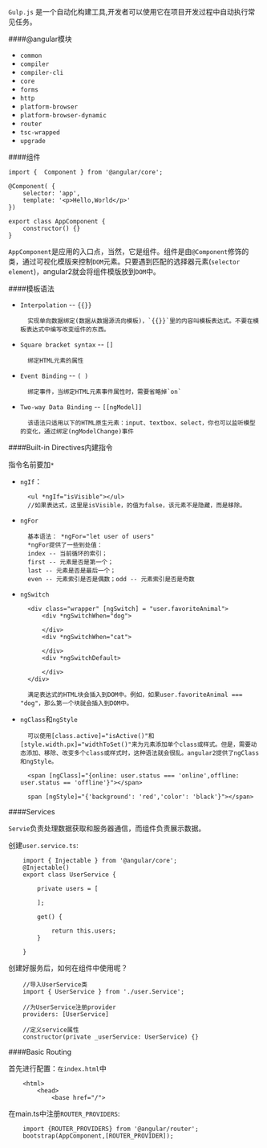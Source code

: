 `Gulp.js` 是一个自动化构建工具,开发者可以使用它在项目开发过程中自动执行常见任务。

####@angular模块

* `common`
* `compiler`
* `compiler-cli`
* `core`
* `forms`
* `http`
* `platform-browser`
* `platform-browser-dynamic`
* `router`
* `tsc-wrapped`
* `upgrade`


####组件

```
import {  Component } from '@angular/core';

@Component( {
    selector: 'app',
    template: '<p>Hello,World</p>'
})

export class AppComponent {
    constructor() {}
}
```

`AppComponent`是应用的入口点，当然，它是组件。组件是由`@Component`修饰的类，通过可视化模版来控制`DOM`元素。只要遇到匹配的选择器元素(`selector element`)，angular2就会将组件模版放到`DOM`中。

####模板语法

* `Interpolation` -- `{{}}`

		实现单向数据绑定(数据从数据源流向模板)，`{{}}`里的内容叫模板表达式。不要在模板表达式中编写改变组件的东西。

* `Square bracket syntax` -- `[]`

		绑定HTML元素的属性
* `Event Binding` -- `( )`

		绑定事件，当绑定HTML元素事件属性时，需要省略掉`on`
* `Two-way Data Binding` -- `[[ngModel]]`

		该语法只适用以下的HTML原生元素：input、textbox、select，你也可以监听模型的变化，通过绑定(ngModelChange)事件
		
####Built-in Directives内建指令

指令名前要加`*`

* `ngIf`：

		<ul *ngIf="isVisible"></ul>
		//如果表达式，这里是isVisible，的值为false，该元素不是隐藏，而是移除。
* `ngFor`

		基本语法： *ngFor="let user of users"
		*ngFor提供了一些到处值：
		index -- 当前循环的索引；
		first -- 元素是否是第一个；
		last -- 元素是否是最后一个；
		even -- 元素索引是否是偶数；odd -- 元素索引是否是奇数
* `ngSwitch`

		<div class="wrapper" [ngSwitch] = "user.favoriteAnimal">
			<div *ngSwitchWhen="dog">
			
			</div>
			<div *ngSwitchWhen="cat">
			
			</div>
			<div *ngSwitchDefault>
			
			</div>
		</div>
		
		满足表达式的HTML块会插入到DOM中。例如，如果user.favoriteAnimal === "dog"，那么第一个块就会插入到DOM中。
		
		
* `ngClass`和`ngStyle`


		可以使用[class.active]="isActive()"和[style.width.px]="widthToSet()"来为元素添加单个class或样式。但是，需要动态添加、移除、改变多个class或样式时，这种语法就会很乱。angular2提供了ngClass和ngStyle。
		
		<span [ngClass]="{online: user.status === 'online',offline: user.status == 'offline'}"></span>
		
		span [ngStyle]="{'background': 'red','color': 'black'}"></span>

####Services

`Servie`负责处理数据获取和服务器通信，而组件负责展示数据。

创建`user.service.ts`:

		import { Injectable } from '@angular/core';
		@Injectable()
		export class UserService {
		
			private users = [
			
			];
			
			get() {
				
				return this.users;
			}
		
		}

创建好服务后，如何在组件中使用呢？
		
		//导入UserService类
		import { UserService } from './user.Service';
		
		//为UserService注册provider
		providers: [UserService]
		
		//定义service属性
		constructor(private _userService: UserService) {}

####Basic Routing

首先进行配置：`在index.html`中

		<html>
			<head>
				<base href="/">

在main.ts中注册`ROUTER_PROVIDERS`:

		import {ROUTER_PROVIDERS} from '@angular/router';
		bootstrap(AppComponent,[ROUTER_PROVIDER]);


